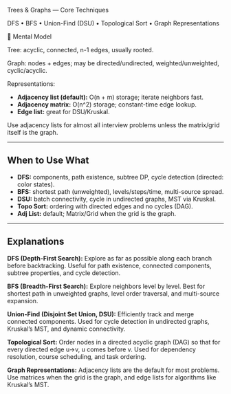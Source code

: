 Trees & Graphs — Core Techniques

DFS • BFS • Union-Find (DSU) • Topological Sort • Graph Representations

📌 Mental Model

Tree: acyclic, connected, n-1 edges, usually rooted.

Graph: nodes + edges; may be directed/undirected, weighted/unweighted, cyclic/acyclic.

Representations:

- **Adjacency list (default):** O(n + m) storage; iterate neighbors fast.
- **Adjacency matrix:** O(n^2) storage; constant-time edge lookup.
- **Edge list:** great for DSU/Kruskal.

Use adjacency lists for almost all interview problems unless the matrix/grid itself is the graph.

---

## When to Use What

- **DFS:** components, path existence, subtree DP, cycle detection (directed: color states).
- **BFS:** shortest path (unweighted), levels/steps/time, multi-source spread.
- **DSU:** batch connectivity, cycle in undirected graphs, MST via Kruskal.
- **Topo Sort:** ordering with directed edges and no cycles (DAG).
- **Adj List:** default; Matrix/Grid when the grid is the graph.

---

## Explanations

**DFS (Depth-First Search):**
Explore as far as possible along each branch before backtracking. Useful for path existence, connected components, subtree properties, and cycle detection.

**BFS (Breadth-First Search):**
Explore neighbors level by level. Best for shortest path in unweighted graphs, level order traversal, and multi-source expansion.

**Union-Find (Disjoint Set Union, DSU):**
Efficiently track and merge connected components. Used for cycle detection in undirected graphs, Kruskal’s MST, and dynamic connectivity.

**Topological Sort:**
Order nodes in a directed acyclic graph (DAG) so that for every directed edge u→v, u comes before v. Used for dependency resolution, course scheduling, and task ordering.

**Graph Representations:**
Adjacency lists are the default for most problems. Use matrices when the grid is the graph, and edge lists for algorithms like Kruskal’s MST.